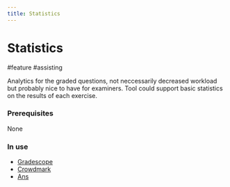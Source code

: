 ```yaml
---
title: Statistics
---
```


# Statistics

#feature #assisting

Analytics for the graded questions, not neccessarily decreased workload but probably nice to have for examiners. Tool could support basic statistics on the results of each exercise.

### Prerequisites

None

### In use

- [Gradescope](research/tools/Gradescope)
- [Crowdmark](research/tools/Crowdmark)
- [Ans](research/tools/Ans)
